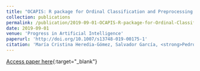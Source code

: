 ```yaml
---
title: "OCAPIS: R package for Ordinal Classification and Preprocessing in Scala"
collection: publications
permalink: /publication/2019-09-01-OCAPIS-R-package-for-Ordinal-Classification-and-Preprocessing-in-Scala
date: 2019-09-01
venue: 'Progress in Artificial Intelligence'
paperurl: 'http://doi.org/10.1007/s13748-019-00175-1'
citation: 'María Cristina Heredia-Gómez, Salvador García, <strong>Pedro Antonio Gutiérrez</strong>, Francisco Herrera, &quot;OCAPIS: R package for Ordinal Classification and Preprocessing in Scala.&quot; Progress in Artificial Intelligence, Vol. 8(3), 2019, pp.287-292.'
---
```

[Access paper here](http://doi.org/10.1007/s13748-019-00175-1){:target="_blank"}
